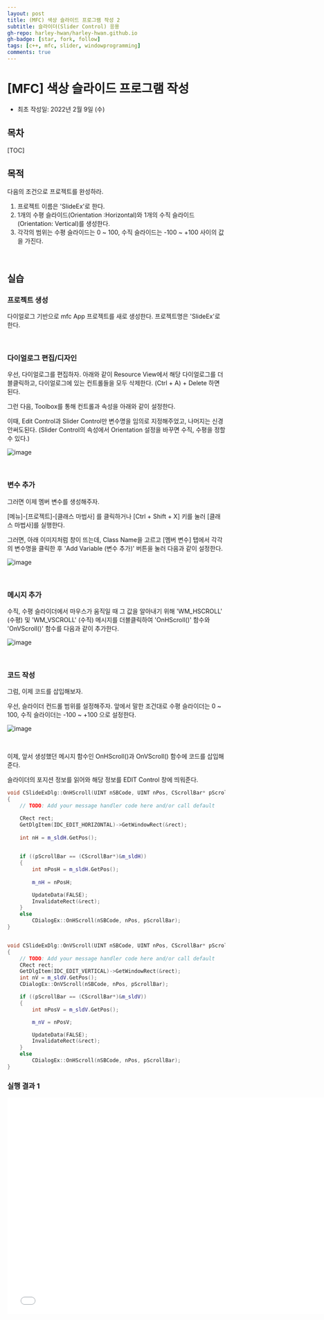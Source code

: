 ```yaml
---
layout: post
title: (MFC) 색상 슬라이드 프로그램 작성 2
subtitle: 슬라이더(Slider Control) 응용
gh-repo: harley-hwan/harley-hwan.github.io
gh-badge: [star, fork, follow]
tags: [c++, mfc, slider, windowprogramming]
comments: true
---
```


# [MFC] 색상 슬라이드 프로그램 작성

- 최초 작성일: 2022년 2월 9일 (수)


## 목차

[TOC]

## 목적

다음의 조건으로 프로젝트를 완성하라.

1. 프로젝트 이름은 'SlideEx'로 한다.
2. 1개의 수평 슬라이드(Orientation :Horizontal)와 1개의 수직 슬라이드(Orientation: Vertical)를 생성한다.
3. 각각의 범위는 수평 슬라이드는 0 ~ 100,  수직 슬라이드는 -100 ~ +100 사이의 값을 가진다.

<br/>

## 실습

### 프로젝트 생성

다이얼로그 기반으로 mfc App 프로젝트를 새로 생성한다. 프로젝트명은 'SlideEx'로 한다.

<br/>

### 다이얼로그 편집/디자인

우선, 다이얼로그를 편집하자. 아래와 같이 Resource View에서 해당 다이얼로그를 더블클릭하고, 다이얼로그에 있는 컨트롤들을 모두 삭제한다. (Ctrl + A) + Delete 하면 된다.

그런 다음, Toolbox를 통해 컨트롤과 속성을 아래와 같이 설정한다. 

이때, Edit Control과 Slider Control만 변수명을 임의로 지정해주었고, 나머지는 신경 안써도된다. (Slider Control의 속성에서 Orientation 설정을 바꾸면 수직, 수평을 정할 수 있다.)

![image](https://user-images.githubusercontent.com/68185569/153124475-1fce88b5-e6c3-471c-b652-82f06d0c27a0.png)

<br/>




### 변수 추가

그러면 이제 멤버 변수를 생성해주자.

[메뉴]-[프로젝트]-[클래스 마법사] 를 클릭하거나 [Ctrl + Shift + X] 키를 눌러 [클래스 마법사]를 실행한다.

그러면, 아래 이미지처럼 창이 뜨는데, Class Name을 고르고 [멤버 변수] 탭에서 각각의 변수명을 클릭한 후 'Add Variable (변수 추가)' 버튼을 눌러 다음과 같이 설정한다.

![image](https://user-images.githubusercontent.com/68185569/153124855-86707297-8965-46f8-8c0f-2f2310c8b267.png)

<br/>

### 메시지 추가

수직, 수평 슬라이더에서 마우스가 움직일 때 그 값을 알아내기 위해 'WM_HSCROLL' (수평) 및 'WM_VSCROLL' (수직) 메시지를 더블클릭하여 'OnHScroll()' 함수와 'OnVScroll()' 함수를 다음과 같이 추가한다.

![image](https://user-images.githubusercontent.com/68185569/153125737-e1b31c2e-cedf-4da4-b493-70d2c2b4f8cc.png)

<br/>



### 코드 작성

그럼, 이제 코드를 삽입해보자.

우선, 슬라이더 컨드롤 범위를 설정해주자. 앞에서 말한 조건대로 수평 슬라이더는 0 ~ 100, 수직 슬라이더는 -100 ~ +100 으로 설정한다.

![image](https://user-images.githubusercontent.com/68185569/153125286-2a457fb6-fdd5-4d73-b9cd-cdc87b01379d.png)

<br/>

이제, 앞서 생성했던 메시지 함수인 OnHScroll()과 OnVScroll() 함수에 코드를 삽입해준다.

슬라이더의 포지션 정보를 읽어와 해당 정보를 EDIT Control 창에 띄워준다.

```c++
void CSlideExDlg::OnHScroll(UINT nSBCode, UINT nPos, CScrollBar* pScrollBar)
{
	// TODO: Add your message handler code here and/or call default

	CRect rect;
	GetDlgItem(IDC_EDIT_HORIZONTAL)->GetWindowRect(&rect);
	
	int nH = m_sldH.GetPos();
	

	if ((pScrollBar == (CScrollBar*)&m_sldH))
	{
		int nPosH = m_sldH.GetPos();
		
		m_nH = nPosH;

		UpdateData(FALSE);
		InvalidateRect(&rect);
	}
	else
		CDialogEx::OnHScroll(nSBCode, nPos, pScrollBar);
}


void CSlideExDlg::OnVScroll(UINT nSBCode, UINT nPos, CScrollBar* pScrollBar)
{
	// TODO: Add your message handler code here and/or call default
	CRect rect;
	GetDlgItem(IDC_EDIT_VERTICAL)->GetWindowRect(&rect);
	int nV = m_sldV.GetPos();
	CDialogEx::OnVScroll(nSBCode, nPos, pScrollBar);

	if ((pScrollBar == (CScrollBar*)&m_sldV))
	{
		int nPosV = m_sldV.GetPos();

		m_nV = nPosV;

		UpdateData(FALSE);
		InvalidateRect(&rect);
	}
	else
		CDialogEx::OnHScroll(nSBCode, nPos, pScrollBar);
}
```

### 실행 결과 1

<iframe id="video" width="750" height="500" src="/assets/video/2022-02-09-mfcSlider2.mp4" frameborder="0"> </iframe>


